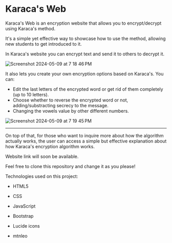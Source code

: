 # Karaca's Web
Karaca's Web is an encryption website that allows you to encrypt/decrypt using Karaca's method.

It's a simple yet effective way to showcase how to use the method,
allowing new students to get introduced to it.

In Karaca's website you can encrypt text and send it to others to decrypt it.

![Screenshot 2024-05-09 at 7 18 46 PM](https://github.com/mtnleo/karacas/assets/118694913/44f480d4-a96e-434c-b1aa-d2528af82ba0)

It also lets you create your own encryption options based on Karaca's.
You can:
- Edit the last letters of the encrypted word or get rid of them completely (up to 10 letters).
- Choose whether to reverse the encrypted word or not, adding/substracting secrecy to the message.
- Changing the vowels value by other different numbers.

![Screenshot 2024-05-09 at 7 19 45 PM](https://github.com/mtnleo/karacas/assets/118694913/07c3531d-adac-4eaf-95a1-2e90f7d6d70b)

------------
On top of that, for those who want to inquire more about how the algorithm actually works,
the user can access a simple but effective explanation about how Karaca's encryption algorithm works.

Website link will soon be available.

Feel free to clone this repository and change it as you please!

Technologies used on this project:
- HTML5
- CSS
- JavaScript
- Bootstrap
- Lucide icons


- mtnleo
